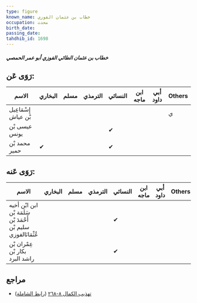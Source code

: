 ```yaml
---
type: figure
known_name: خطاب بن عثمان الفوزي
occupation: محدث
birth_date:
passing_date:
tahdhib_id: 1698
---
```

##### خطاب بن عثمان الطائي الفوزي أبو عمر الحمصي

## رَوَى عَن:
| الاسم                | البخاري | مسلم | الترمذي | النسائي | ابن ماجه | أبي داود | Others |
| -------------------- | ------- | ---- | ------- | ------- | -------- | -------- | ------ |
| إِسْمَاعِيل بْن عياش |         |      |         |         |          |          | ي      |
| عيسى بْن يونس        |         |      |         | ✔       |          |          |        |
| محمد بْن حمير        | ✔       |      |         | ✔       |          |          |        |
## رَوَى عَنه:
| الاسم                                                           | البخاري | مسلم | الترمذي | النسائي | ابن ماجه | أبي داود | Others |
| --------------------------------------------------------------- | ------- | ---- | ------- | ------- | -------- | -------- | ------ |
| ابن ابْن أخيه سَلَمَة بْن أَحْمَدَ بْن سليم بْن عُثْمَانَالفوزي |         |      |         | ✔       |          |          |        |
| عِمْران بْن بكار بْن راشد البرد                                 |         |      |         | ✔       |          |          |        |
## مراجع
- [تهذيب الكمال ٨-٢٦٨](obsidian://open?vault=Tahdhib-al-Kamal&file=Figures/١٦٩٨-خطاب%20بن%20عثمان%20الطائي%20الفوزي%20أبو%20عمر%20الحمصي) ([رابط الشاملة](https://shamela.ws/book/3722/3979))